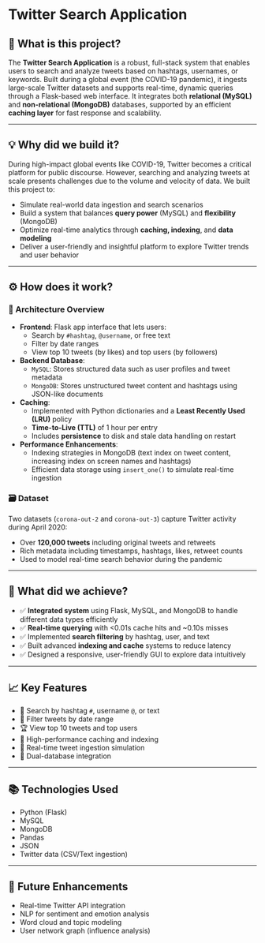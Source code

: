 # Twitter Search Application

## 📌 What is this project?

The **Twitter Search Application** is a robust, full-stack system that enables users to search and analyze tweets based on hashtags, usernames, or keywords. Built during a global event (the COVID-19 pandemic), it ingests large-scale Twitter datasets and supports real-time, dynamic queries through a Flask-based web interface. It integrates both **relational (MySQL)** and **non-relational (MongoDB)** databases, supported by an efficient **caching layer** for fast response and scalability.

---

## 💡 Why did we build it?

During high-impact global events like COVID-19, Twitter becomes a critical platform for public discourse. However, searching and analyzing tweets at scale presents challenges due to the volume and velocity of data. We built this project to:

- Simulate real-world data ingestion and search scenarios
- Build a system that balances **query power** (MySQL) and **flexibility** (MongoDB)
- Optimize real-time analytics through **caching, indexing**, and **data modeling**
- Deliver a user-friendly and insightful platform to explore Twitter trends and user behavior

---

## ⚙️ How does it work?

### 🧱 Architecture Overview

- **Frontend**: Flask app interface that lets users:
  - Search by `#hashtag`, `@username`, or free text
  - Filter by date ranges
  - View top 10 tweets (by likes) and top users (by followers)
- **Backend Database**:
  - `MySQL`: Stores structured data such as user profiles and tweet metadata
  - `MongoDB`: Stores unstructured tweet content and hashtags using JSON-like documents
- **Caching**:
  - Implemented with Python dictionaries and a **Least Recently Used (LRU)** policy
  - **Time-to-Live (TTL)** of 1 hour per entry
  - Includes **persistence** to disk and stale data handling on restart
- **Performance Enhancements**:
  - Indexing strategies in MongoDB (text index on tweet content, increasing index on screen names and hashtags)
  - Efficient data storage using `insert_one()` to simulate real-time ingestion

### 🗃️ Dataset

Two datasets (`corona-out-2` and `corona-out-3`) capture Twitter activity during April 2020:

- Over **120,000 tweets** including original tweets and retweets
- Rich metadata including timestamps, hashtags, likes, retweet counts
- Used to model real-time search behavior during the pandemic

---

## 🎯 What did we achieve?

- ✅ **Integrated system** using Flask, MySQL, and MongoDB to handle different data types efficiently
- ✅ **Real-time querying** with <0.01s cache hits and ~0.10s misses
- ✅ Implemented **search filtering** by hashtag, user, and text
- ✅ Built advanced **indexing and cache** systems to reduce latency
- ✅ Designed a responsive, user-friendly GUI to explore data intuitively

---

## 📈 Key Features

- 🔎 Search by hashtag `#`, username `@`, or text
- 📅 Filter tweets by date range
- 🏆 View top 10 tweets and top users
- 🚀 High-performance caching and indexing
- 🧵 Real-time tweet ingestion simulation
- 🧩 Dual-database integration

---

## 📚 Technologies Used

- Python (Flask)
- MySQL
- MongoDB
- Pandas
- JSON
- Twitter data (CSV/Text ingestion)

---

## 📌 Future Enhancements

- Real-time Twitter API integration
- NLP for sentiment and emotion analysis
- Word cloud and topic modeling
- User network graph (influence analysis)



